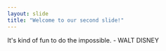 ```yaml
---
layout: slide
title: "Welcome to our second slide!"
---
```

It's kind of fun to do the impossible. - WALT DISNEY 
